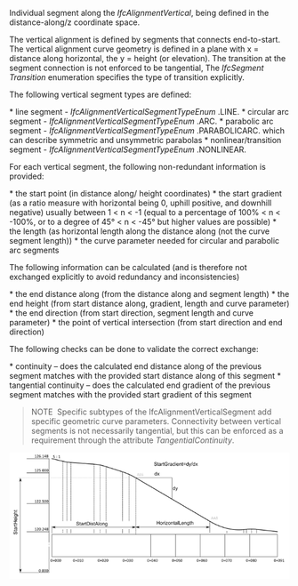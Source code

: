 Individual segment along the _IfcAlignmentVertical_, being defined in the distance-along/z coordinate space.

The vertical alignment is defined by segments that connects end-to-start. The vertical alignment curve geometry is defined in a plane with x = distance along horizontal, the y = height (or elevation). The transition at the segment connection is not enforced to be tangential, The _IfcSegment_ _Transition_ enumeration specifies the type of transition explicitly.

The following vertical segment types are defined:

\* line segment - _IfcAlignmentVerticalSegmentTypeEnum_ .LINE.
\* circular arc segment - _IfcAlignmentVerticalSegmentTypeEnum_ .ARC.
\* parabolic arc segment - _IfcAlignmentVerticalSegmentTypeEnum_ .PARABOLICARC. which can describe symmetric and unsymmetric parabolas
\* nonlinear/transition segment - _IfcAlignmentVerticalSegmentTypeEnum_ .NONLINEAR.

For each vertical segment, the following non-redundant information is provided:

\* the start point (in distance along/ height coordinates)
\* the start gradient (as a ratio measure with horizontal being 0, uphill positive, and downhill negative) usually between 1 < n < -1 (equal to a percentage of 100% < n < -100%, or to a degree of 45&deg; < n < -45&deg; but higher values are possible)
\* the length (as horizontal length along the distance along (not the curve segment length))
\* the curve parameter needed for circular and parabolic arc segments

The following information can be calculated (and is therefore not exchanged explicitly to avoid redundancy and inconsistencies)

\* the end distance along (from the distance along and segment length)
\* the end height (from start distance along, gradient, length and curve parameter)
\* the end direction (from start direction, segment length and curve parameter)
\* the point of vertical intersection (from start direction and end direction)

The following checks can be done to validate the correct exchange:

\* continuity – does the calculated end distance along of the previous segment matches with the provided start distance along of this segment
\* tangential continuity – does the calculated end gradient of the previous segment matches with the provided start gradient of this segment

> NOTE&nbsp; Specific subtypes of the <span class="self-ref">IfcAlignmentVerticalSegment</span> add specific geometric curve parameters. Connectivity between vertical segments is not necessarily tangential, but this can be enforced as a requirement through the attribute _TangentialContinuity_.

!["Alignment vertical segment"](../../../../../../figures/ifcalignment2dverticalsegment.png "Figure 1 &mdash; Alignment vertical segment")
